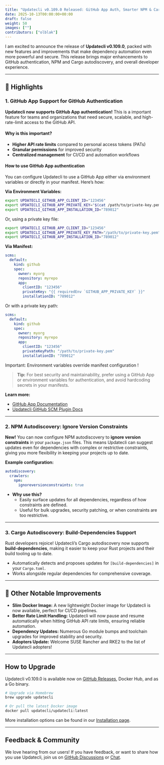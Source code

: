 ```yaml
---
title: "Updatecli v0.109.0 Released: GitHub App Auth, Smarter NPM & Cargo Autodiscovery, and More!"
date: 2025-10-13T00:00:00+00:00
draft: false
weight: 50
images: [""]
contributors: ["olblak"]
---
```


I am excited to announce the release of **Updatecli v0.109.0**, packed with new features and improvements that make dependency automation even more powerful and secure. This release brings major enhancements to GitHub authentication, NPM and Cargo autodiscovery, and overall developer experience.

---

## 🚀 Highlights

### 1. GitHub App Support for GitHub Authentication

**Updatecli now supports GitHub App authentication!**
This is a important feature for teams and organizations that need secure, scalable, and high-rate-limit access to the GitHub API.

#### Why is this important?

- **Higher API rate limits** compared to personal access tokens (PATs)
- **Granular permissions** for improved security
- **Centralized management** for CI/CD and automation workflows

#### How to use GitHub App authentication

You can configure Updatecli to use a GitHub App either via environment variables or directly in your manifest. Here’s how:

**Via Environment Variables:**

```sh
export UPDATECLI_GITHUB_APP_CLIENT_ID="123456"
export UPDATECLI_GITHUB_APP_PRIVATE_KEY="$(cat /path/to/private-key.pem)"
export UPDATECLI_GITHUB_APP_INSTALLATION_ID="789012"
```

Or, using a private key file:

```sh
export UPDATECLI_GITHUB_APP_CLIENT_ID="123456"
export UPDATECLI_GITHUB_APP_PRIVATE_KEY_PATH="/path/to/private-key.pem"
export UPDATECLI_GITHUB_APP_INSTALLATION_ID="789012"
```

**Via Manifest:**

```yaml
scms:
  default:
    kind: github
    spec:
      owner: myorg
      repository: myrepo
      app:
        clientID: "123456"
        privateKey: "{{ requiredEnv `GITHUB_APP_PRIVATE_KEY` }}"
        installationID: "789012"
```

Or with a private key path:

```yaml
scms:
  default:
    kind: github
    spec:
      owner: myorg
      repository: myrepo
      app:
        clientID: "123456"
        privateKeyPath: "/path/to/private-key.pem"
        installationID: "789012"
```

Important: Environment variables override manifest configuration !

> **Tip:** For best security and maintainability, prefer using a GitHub App or environment variables for authentication, and avoid hardcoding secrets in your manifests.

**Learn more:**

- [GitHub App Documentation](https://docs.github.com/en/developers/apps)
- [Updatecli GitHub SCM Plugin Docs](https://www.updatecli.io/docs/plugins/scm/github/#authentication)

---

### 2. NPM Autodiscovery: Ignore Version Constraints

**New!** You can now configure NPM autodiscovery to **ignore version constraints** in your `package.json` files.
This means Updatecli can suggest updates even for dependencies with complex or restrictive constraints, giving you more flexibility in keeping your projects up to date.

**Example configuration:**

```yaml
autodiscovery:
  crawlers:
    npm:
      ignoreversionconstraints: true
```

- **Why use this?**
  - Easily surface updates for all dependencies, regardless of how constraints are defined.
  - Useful for bulk upgrades, security patching, or when constraints are too restrictive.

---

### 3. Cargo Autodiscovery: Build-Dependencies Support

Rust developers rejoice!
Updatecli’s Cargo autodiscovery now supports **build-dependencies**, making it easier to keep your Rust projects and their build tooling up to date.

- Automatically detects and proposes updates for `[build-dependencies]` in your `Cargo.toml`.
- Works alongside regular dependencies for comprehensive coverage.

---

## 🧰 Other Notable Improvements

- **Slim Docker Image:**
  A new lightweight Docker image for Updatecli is now available, perfect for CI/CD pipelines.
- **Better Rate Limit Handling:**
  Updatecli will now pause and resume automatically when hitting GitHub API rate limits, ensuring reliable automation.
- **Dependency Updates:**
  Numerous Go module bumps and toolchain upgrades for improved stability and security.
- **Adopters Update:**
  Welcome SUSE Rancher and RKE2 to the list of Updatecli adopters!

---

## How to Upgrade

Updatecli v0.109.0 is available now on [GitHub Releases](https://github.com/updatecli/updatecli/releases), Docker Hub, and as a Go binary.

```sh
# Upgrade via Homebrew
brew upgrade updatecli

# Or pull the latest Docker image
docker pull updatecli/updatecli:latest
```

More installation options can be found in our [Installation page](https://www.updatecli.io/docs/prologue/installation/).

---

## Feedback & Community

We love hearing from our users!
If you have feedback, or want to share how you use Updatecli, join us on [GitHub Discussions](https://github.com/updatecli/updatecli/discussions) or [Chat](https://app.gitter.im/#/room/#Updatecli_community:gitter.im).
